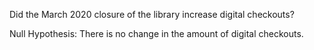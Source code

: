 Did the March 2020 closure of the library increase digital checkouts? 

Null Hypothesis:  There is no change in the amount of digital checkouts.   
